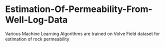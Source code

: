# Estimation-Of-Permeability-From-Well-Log-Data
Various Machine Learning Algorithms are trained on Volve Field dataset for estimation of rock permeability 
